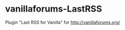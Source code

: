 vanillaforums-LastRSS
=====================

Plugin "Last RSS for Vanilla" for http://vanillaforums.org/
